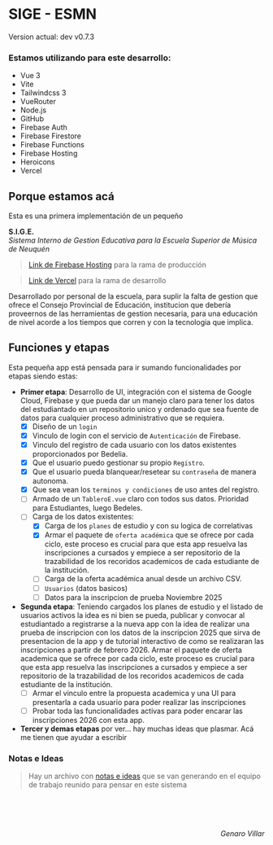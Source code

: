﻿# SIGE - ESMN
<!--VERSION-->
Version actual: dev v0.7.3
<!--/VERSION-->

### Estamos utilizando para este desarrollo: 
- Vue 3
- Vite
- Tailwindcss 3
- VueRouter
- Node.js
- GitHub
- Firebase Auth
- Firebase Firestore
- Firebase Functions
- Firebase Hosting
- Heroicons
- Vercel

## Porque estamos acá
Esta es una primera implementación de un pequeño

**S.I.G.E.**  
_Sistema Interno de Gestion Educativa para la Escuela Superior de Música de Neuquén_ 

> [Link de Firebase Hosting](https://prueba1-esmn.web.app) para la rama de producción

> [Link de Vercel](https://sige-esmn.vercel.app) para la rama de desarrollo 

Desarrollado por personal de la escuela, para suplir la falta de gestion que ofrece el Consejo Provincial de Educación, institucion que debería proveernos de las herramientas de gestion necesaria, para una educación de nivel acorde a los tiempos que corren y con la tecnologia que implica.

## Funciones y etapas
Esta pequeña app está pensada para ir sumando funcionalidades por etapas siendo estas:
- __Primer etapa__: Desarrollo de UI, integración con el sistema de Google Cloud, Firebase y que pueda dar un manejo claro para tener los datos del estudiantado en un repositorio unico y ordenado que sea fuente de datos para cualquier proceso administrativo que se requiera.
    - [x] Diseño de un `login`
    - [x] Vinculo de login con el servicio de `Autenticación` de Firebase.
    - [x] Vinculo del registro de cada usuario con los datos existentes proporcionados por Bedelia.
    - [x] Que el usuario puedo gestionar su propio `Registro`.
    - [x] Que el usuario pueda blanquear/resetear su `contraseña` de manera autonoma.
    - [x] Que sea vean los `terminos y condiciones` de uso antes del registro.
    - [ ] Armado de un `TableroE.vue` claro con todos sus datos. Prioridad para Estudiantes, luego Bedeles.
    - [ ] Carga de los datos existentes:
        - [x] Carga de los `planes` de estudio y con su logica de correlativas
        - [x] Armar el paquete de `oferta académica` que se ofrece por cada ciclo, este proceso es crucial para que esta app resuelva las inscripciones a cursados y empiece a ser repositorio de la trazabilidad de los recoridos academicos de cada estudiante de la institución.
        - [ ] Carga de la oferta académica anual desde un archivo CSV.
        - [ ] `Usuarios` (datos basicos)
        - [ ] Datos para la inscripcion de prueba Noviembre 2025
        
- __Segunda etapa__: Teniendo cargados los planes de estudio y el listado de usuarios activos la idea es ni bien se pueda, publicar y convocar al estudiantado a registrarse a la nueva app con la idea de realizar una prueba de inscripcion con los datos de la inscripcion 2025 que sirva de presentacion de la app y de tutorial interactivo de como se realizaran las inscripciones a partir de febrero 2026. 
Armar el paquete de oferta academica que se ofrece por cada ciclo, este proceso es crucial para que esta app resuelva las inscripciones a cursados y empiece a ser repositorio de la trazabilidad de los recoridos academicos de cada estudiante de la institución.
    - [ ] Armar el vinculo entre la propuesta academica y una UI para presentarla a cada usuario para poder realizar las inscripciones
    - [ ] Probar toda las funcionalidades activas para poder encarar las inscripciones 2026 con esta app.
- __Tercer y demas etapas__ por ver... hay muchas ideas que plasmar. Acá me tienen que ayudar a escribir

### Notas e Ideas
> Hay un archivo con [notas e ideas](NOTAS.md) que se van generando en el equipo de trabajo reunido para pensar en este sistema 

<br><br><br><p align="right"> <i>Genaro Villar   </i></p>































